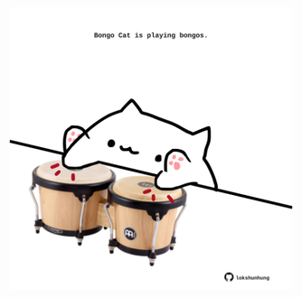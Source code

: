 <!-- built at 10/07/2021, 04:02:14 UTC -->
<p align="center">
  <img width="500" height="500" src="./ReadmeImage.svg">
</p>
